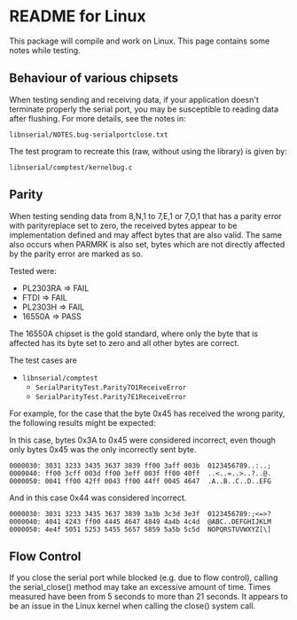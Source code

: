 # README for Linux

This package will compile and work on Linux. This page contains some notes
while testing.

## Behaviour of various chipsets

When testing sending and receiving data, if your application doesn't terminate
properly the serial port, you may be susceptible to reading data after flushing.
For more details, see the notes in:

`libnserial/NOTES.bug-serialportclose.txt`

The test program to recreate this (raw, without using the library) is given by:

`libnserial/comptest/kernelbug.c`

## Parity

When testing sending data from 8,N,1 to 7,E,1 or 7,O,1 that has a parity error
with parityreplace set to zero, the received bytes appear to be implementation
defined and may affect bytes that are also valid. The same also occurs when
PARMRK is also set, bytes which are not directly affected by the parity error
are marked as so.

Tested were:

* PL2303RA => FAIL
* FTDI     => FAIL
* PL2303H  => FAIL
* 16550A   => PASS

The 16550A chipset is the gold standard, where only the byte that is affected
has its byte set to zero and all other bytes are correct.

The test cases are

* `libnserial/comptest`
  * `SerialParityTest.Parity7O1ReceiveError`
  * `SerialParityTest.Parity7E1ReceiveError`

For example, for the case that the byte 0x45 has received the wrong parity, the
following results might be expected:

In this case, bytes 0x3A to 0x45 were considered incorrect, even though only
bytes 0x45 was the only incorrectly sent byte.

```console
0000030: 3031 3233 3435 3637 3839 ff00 3aff 003b  0123456789..:..;
0000040: ff00 3cff 003d ff00 3eff 003f ff00 40ff  ..<..=..>..?..@.
0000050: 0041 ff00 42ff 0043 ff00 44ff 0045 4647  .A..B..C..D..EFG
```

And in this case 0x44 was considered incorrect.

```console
0000030: 3031 3233 3435 3637 3839 3a3b 3c3d 3e3f  0123456789:;<=>?
0000040: 4041 4243 ff00 4445 4647 4849 4a4b 4c4d  @ABC..DEFGHIJKLM
0000050: 4e4f 5051 5253 5455 5657 5859 5a5b 5c5d  NOPQRSTUVWXYZ[\]
```

## Flow Control

If you close the serial port while blocked (e.g. due to flow control), calling
the serial_close() method may take an excessive amount of time. Times measured
have been from 5 seconds to more than 21 seconds. It appears to be an issue in
the Linux kernel when calling the close() system call.
